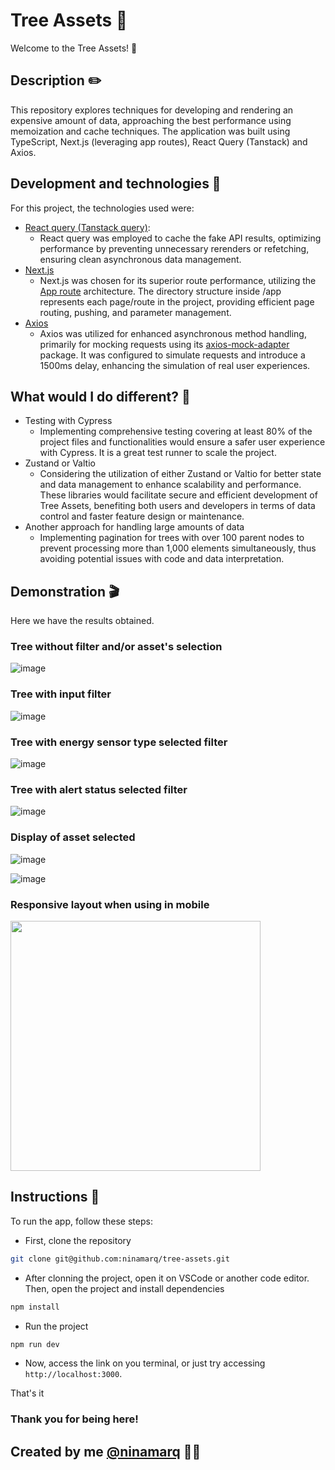 # Tree Assets 🌲

Welcome to the Tree Assets! 🚀

## Description ✏️

This repository explores techniques for developing and rendering an expensive amount of data, approaching the best performance using memoization and cache techniques. The application was built using TypeScript, Next.js (leveraging app routes), React Query (Tanstack) and Axios.

## Development and technologies 🧠

For this project, the technologies used were:

- [React query (Tanstack query)](https://tanstack.com/query/v3/):
  - React query was employed to cache the fake API results, optimizing performance by preventing unnecessary rerenders or refetching, ensuring clean asynchronous data management.
- [Next.js](https://nextjs.org/)
  - Next.js was chosen for its superior route performance, utilizing the [App route](https://nextjs.org/docs/app/building-your-application/routing) architecture. The directory structure inside /app represents each page/route in the project, providing efficient page routing, pushing, and parameter management.
- [Axios](https://axios-http.com/docs/intro)
  - Axios was utilized for enhanced asynchronous method handling, primarily for mocking requests using its [axios-mock-adapter](https://www.npmjs.com/package/axios-mock-adapter) package. It was configured to simulate requests and introduce a 1500ms delay, enhancing the simulation of real user experiences.

## What would I do different? 🤔

- Testing with Cypress
  - Implementing comprehensive testing covering at least 80% of the project files and functionalities would ensure a safer user experience with Cypress. It is a great test runner to scale the project.
- Zustand or Valtio
  - Considering the utilization of either Zustand or Valtio for better state and data management to enhance scalability and performance. These libraries would facilitate secure and efficient development of Tree Assets, benefiting both users and developers in terms of data control and faster feature design or maintenance.
- Another approach for handling large amounts of data
  - Implementing pagination for trees with over 100 parent nodes to prevent processing more than 1,000 elements simultaneously, thus avoiding potential issues with code and data interpretation.

## Demonstration 🎬

Here we have the results obtained.

### Tree without filter and/or asset's selection
![image](https://github.com/ninamarq/tree-assets/assets/73175981/2c42b567-5058-4581-8b86-8d7459b43e95)

### Tree with input filter
![image](https://github.com/ninamarq/tree-assets/assets/73175981/1b8b2aeb-5a69-46eb-a191-574ef6270cb0)

### Tree with energy sensor type selected filter
![image](https://github.com/ninamarq/tree-assets/assets/73175981/f69f5e38-731b-49b2-aa72-2e6d365c441c)

### Tree with alert status selected filter
![image](https://github.com/ninamarq/tree-assets/assets/73175981/22b540f4-3c30-4055-af8e-62128a0d1760)

### Display of asset selected
![image](https://github.com/ninamarq/tree-assets/assets/73175981/547a98f4-b2c3-44dc-8592-7bd58d39e70d)

![image](https://github.com/ninamarq/tree-assets/assets/73175981/e1424729-3867-49a3-94c5-1093c9eef583)

### Responsive layout when using in mobile
<img src="https://github.com/ninamarq/tree-assets/assets/73175981/d11819cd-0241-4b86-9e91-7e6eeb1b8f4b" height="400px" />


## Instructions 📑

To run the app, follow these steps:

- First, clone the repository

```bash
git clone git@github.com:ninamarq/tree-assets.git
```

- After clonning the project, open it on VSCode or another code editor. Then, open the project and install dependencies

```bash
npm install
```

- Run the project

```bash
npm run dev
```

- Now, access the link on you terminal, or just try accessing `http://localhost:3000`.

That's it

### Thank you for being here!

## Created by me [@ninamarq](https://linktr.ee/ninamarq) 🚀✨
